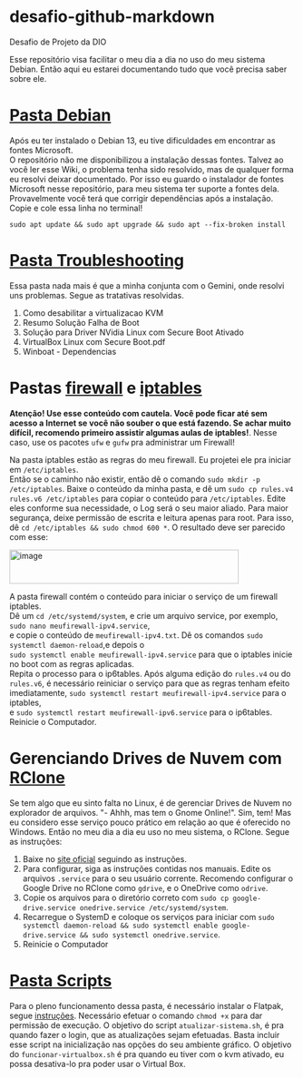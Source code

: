 # desafio-github-markdown
Desafio de Projeto da DIO

Esse repositório visa facilitar o meu dia a dia no uso do meu sistema Debian. Então aqui eu estarei documentando tudo que você precisa saber sobre ele.

# **[Pasta Debian](https://github.com/jfernando1984/linux-meus-projetos/tree/main/Debian)**

Após eu ter instalado o Debian 13, eu tive dificuldades em encontrar as fontes Microsoft.  
O repositório não me disponibilizou a instalação dessas fontes. Talvez ao você ler esse Wiki, o problema tenha sido resolvido, mas de qualquer forma eu resolvi deixar documentado. Por isso eu guardo o instalador de fontes Microsoft nesse repositório, para meu sistema ter suporte a fontes dela. Provavelmente você terá que corrigir dependências após a instalação. Copie e cole essa linha no terminal!

`sudo apt update && sudo apt upgrade && sudo apt --fix-broken install`

<!--
>> sudo apt update && sudo apt upgrade && sudo apt --fix-broken install

>>> sudo apt update && sudo apt upgrade && sudo apt --fix-broken install -->

# **[Pasta Troubleshooting](https://github.com/jfernando1984/linux-meus-projetos/tree/main/Troubleshooting)**

Essa pasta nada mais é que a minha conjunta com o Gemini, onde resolvi uns problemas. Segue as tratativas resolvidas.

1. Como desabilitar a virtualizacao KVM
1. Resumo Solução Falha de Boot 
1. Solução para Driver NVidia Linux com Secure Boot Ativado
1. VirtualBox Linux com Secure Boot.pdf
1. Winboat - Dependencias

# Pastas **[firewall](https://github.com/jfernando1984/linux-meus-projetos/tree/main/firewall)** e **[iptables](https://github.com/jfernando1984/linux-meus-projetos/tree/main/iptables)**

**Atenção! Use esse conteúdo com cautela. Você pode ficar até sem acesso a Internet se você não souber o que está fazendo.  Se achar muito difícil, recomendo primeiro assistir algumas aulas de iptables!**. Nesse caso, use os pacotes `ufw` e `gufw` pra administrar um Firewall!

Na pasta iptables estão as regras do meu firewall. Eu projetei ele pra iniciar em `/etc/iptables`.  
Então se o caminho não existir, então dê o comando `sudo mkdir -p /etc/iptables`. Baixe o conteúdo da minha pasta, e dê um `sudo cp rules.v4 rules.v6 /etc/iptables` para copiar o conteúdo para `/etc/iptables`. Edite eles conforme sua necessidade, o Log será o seu maior aliado. Para maior segurança, deixe permissão de escrita e leitura apenas para root. Para isso, dê `cd /etc/iptables && sudo chmod 600 *`. O resultado deve ser parecido com esse:

<img width="404" height="60" alt="image" src="https://github.com/user-attachments/assets/24a25829-940b-4916-a927-2a7168d2a96d" />

A pasta firewall contém o conteúdo para iniciar o serviço de um firewall iptables.  
Dê um `cd /etc/systemd/system`, e crie um arquivo service, por exemplo, `sudo nano meufirewall-ipv4.service`,  
e copie o conteúdo de `meufirewall-ipv4.txt`. Dê os comandos `sudo systemctl daemon-reload`,e depois o  
`sudo systemctl enable meufirewall-ipv4.service` para que o iptables inicie no boot com as regras aplicadas.   
Repita o processo para o ip6tables. Após alguma edição do `rules.v4` ou do `rules.v6`, é necessário reiniciar o serviço para que as regras tenham efeito imediatamente, `sudo systemctl restart meufirewall-ipv4.service` para o iptables,  
e `sudo systemctl restart meufirewall-ipv6.service` para o ip6tables. Reinicie o Computador.

# Gerenciando Drives de Nuvem com **[RClone](https://github.com/jfernando1984/linux-meus-projetos/tree/main/rclone)**

Se tem algo que eu sinto falta no Linux, é de gerenciar Drives de Nuvem no explorador de arquivos. "- Ahhh, mas tem o Gnome Online!". Sim, tem! Mas eu considero esse serviço pouco prático em relação ao que é oferecido no Windows. Então no meu dia a dia eu uso no meu sistema, o RClone. Segue as instruções:

1. Baixe no [site oficial](https://rclone.org/downloads/) seguindo as instruções.
1. Para configurar, siga as instruções contidas nos manuais. Edite os arquivos `.service` para o seu usuário corrente. Recomendo configurar o Google Drive no RClone como `gdrive`, e o OneDrive como `odrive`.  
1. Copie os arquivos para o diretório correto com `sudo cp google-drive.service onedrive.service /etc/systemd/system`.
1. Recarregue o SystemD e coloque os serviços para iniciar com `sudo systemctl daemon-reload && sudo systemctl enable google-drive.service && sudo systemctl onedrive.service`.
1. Reinicie o Computador

# [Pasta Scripts](https://github.com/jfernando1984/linux-meus-projetos/tree/main/scripts)

Para o pleno funcionamento dessa pasta, é necessário instalar o Flatpak, segue [instruções](https://flatpak.org/setup/Debian).
Necessário efetuar o comando `chmod +x` para dar permissão de execução. O objetivo do script `atualizar-sistema.sh`, é pra quando fazer o login, que as atualizações sejam efetuadas. Basta incluir esse script na inicialização nas opções do seu ambiente gráfico. O objetivo do `funcionar-virtualbox.sh` é pra quando eu tiver com o kvm ativado, eu possa desativa-lo pra poder usar o Virtual Box. 


<!-- 
# H1
## H2
### H3
[text](url)
IMAGENS - ![alt](url)
**BOLD**
_ITÁLICO_
`DESTACAR`

1. Marcador 1
1. Marcador 2
1. Marcador 3
1. MARCADOR 4
1. MARCADOR 5
1. MARCADOR 6

* Marcador 1
* Marcador 2
* Marcador 3
* MARCADOR 4
* MARCADOR 5
* MARCADOR 6


 -->



 










